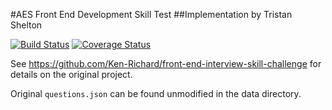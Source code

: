 #AES Front End Development Skill Test
##Implementation by Tristan Shelton

[![Build Status](https://travis-ci.org/puck7744/AES-Front-End-Test.svg?branch=master)](https://travis-ci.org/puck7744/AES-Front-End-Test)
[![Coverage Status](https://coveralls.io/repos/github/puck7744/AES-Front-End-Test/badge.svg?branch=master)](https://coveralls.io/github/puck7744/AES-Front-End-Test?branch=master)

See https://github.com/Ken-Richard/front-end-interview-skill-challenge for details on the original project.

Original `questions.json` can be found unmodified in the data directory.
